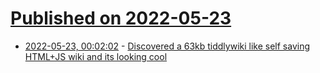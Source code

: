 # [Published on 2022-05-23](index.md)

* [2022-05-23, 00:02:02](https://news.ycombinator.com/item?id=31474062) - [Discovered a 63kb tiddlywiki like self saving HTML+JS wiki and its looking cool](https://feather.wiki/)
